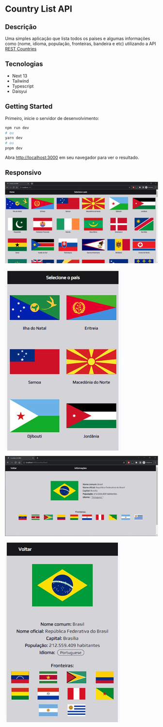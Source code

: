 # Country List API

## Descrição

Uma simples aplicação que lista todos os países e algumas informações como (nome, idioma, população, fronteiras, bandeira e etc) utilizando a API [REST Countries](https://restcountries.com/)

## Tecnologias

- Next 13
- Tailwind
- Typescript
- Daisyui

## Getting Started

Primeiro, inicie o servidor de desenvolvimento:

```bash
npm run dev
# ou
yarn dev
# ou
pnpm dev
```

Abra [http://localhost:3000](http://localhost:3000) em seu navegador para ver o resultado.

## Responsivo

![Desk 1](https://github.com/mateusdourado/countries-list/blob/master/public/assets/desk1.jpeg)

![Mob 1](https://github.com/mateusdourado/countries-list/blob/master/public/assets/mob1.jpg)

![Desk 2](https://github.com/mateusdourado/countries-list/blob/master/public/assets/desk2.jpeg)

![Mob 2](https://github.com/mateusdourado/countries-list/blob/master/public/assets/mob2.jpg)
